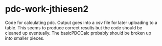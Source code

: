 # pdc-work-jthiesen2
Code for calculating pdc. Output goes into a csv file for later uploading to a table. This seems to produce correct results but the code should be cleaned up eventually. The basicPDCCalc probably should be broken up into smaller pieces.
